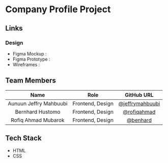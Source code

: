 # Company Profile Project

## Links

### Design

- Figma Mockup :
- Figma Prototype :
- Wireframes :

## Team Members

|          Name          |       Role       |                      GitHub URL                      |
| :--------------------: | :--------------: | :--------------------------------------------------: |
| Aunuun Jeffry Mahbuubi | Frontend, Design | [@jeffrymahbuubi](https://github.com/jeffrymahbuubi) |
|    Bernhard Hustomo    | Frontend, Design |    [@rofiqahmad](https://github.com/rofiqahmad22)    |
|  Rofiq Ahmad Mubarok   | Frontend, Design |      [@benhard](https://github.com/MatchaBear)       |

## Tech Stack

- HTML
- CSS
